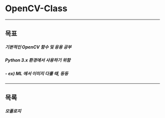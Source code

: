 # OpenCV-Class
----------
## 목표
##### 기본적인 OpenCV 함수 및 응용 공부
##### Python 3.x 환경에서 사용하기 위함
##### - ex) ML 에서 이미지 다룰 때, 등등
----------
## 목록
##### 모폴로지
